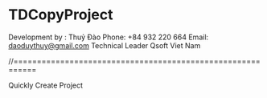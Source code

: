 # TDCopyProject

Development by : Thuỷ Đào
Phone: +84 932 220 664
Email: daoduythuy@gmail.com
Technical Leader Qsoft Viet Nam

//===========================================================

Quickly Create Project

